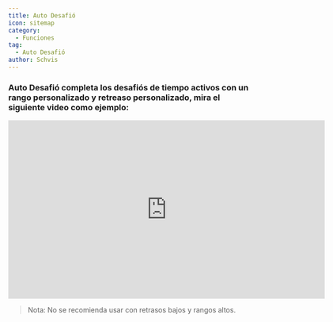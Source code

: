 ```yaml
---
title: Auto Desafió
icon: sitemap
category:
  - Funciones
tag:
  - Auto Desafió
author: Schvis
---
```


### Auto Desafió completa los desafiós de tiempo activos con un rango personalizado y retreaso personalizado, mira el siguiente video como ejemplo:

<iframe width="640" height="360" src="https://www.youtube.com/embed/7JNegfQiK2U?list=PL5eI1Tb64p56g27qfYk7VuFTz4FK6YrKa" title="Korepi - Auto Challenge" frameborder="0" allow="accelerometer; autoplay; clipboard-write; encrypted-media; gyroscope; picture-in-picture; web-share" allowfullscreen></iframe>

>Nota: No se recomienda usar con retrasos bajos y rangos altos.